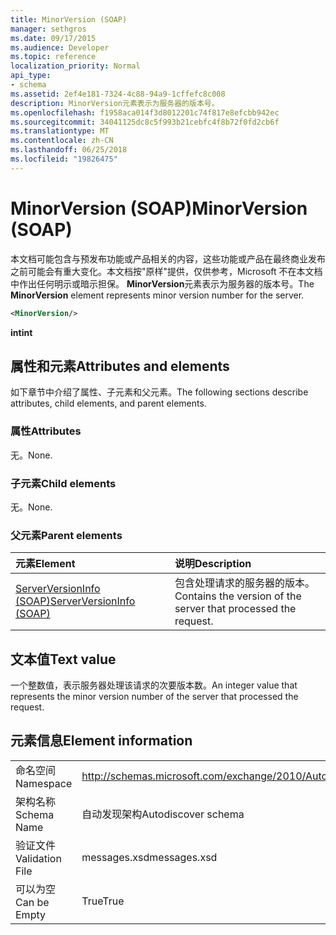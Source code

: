 ```yaml
---
title: MinorVersion (SOAP)
manager: sethgros
ms.date: 09/17/2015
ms.audience: Developer
ms.topic: reference
localization_priority: Normal
api_type:
- schema
ms.assetid: 2ef4e181-7324-4c88-94a9-1cffefc8c008
description: MinorVersion元素表示为服务器的版本号。
ms.openlocfilehash: f1958aca014f3d8012201c74f817e8efcbb942ec
ms.sourcegitcommit: 34041125dc8c5f993b21cebfc4f8b72f0fd2cb6f
ms.translationtype: MT
ms.contentlocale: zh-CN
ms.lasthandoff: 06/25/2018
ms.locfileid: "19826475"
---
```

# <a name="minorversion-soap"></a><span data-ttu-id="2fad6-103">MinorVersion (SOAP)</span><span class="sxs-lookup"><span data-stu-id="2fad6-103">MinorVersion (SOAP)</span></span>

<span data-ttu-id="2fad6-104">本文档可能包含与预发布功能或产品相关的内容，这些功能或产品在最终商业发布之前可能会有重大变化。本文档按"原样"提供，仅供参考，Microsoft 不在本文档中作出任何明示或暗示担保。 **MinorVersion**元素表示为服务器的版本号。</span><span class="sxs-lookup"><span data-stu-id="2fad6-104">The **MinorVersion** element represents minor version number for the server.</span></span> 
  
```XML
<MinorVersion/>
```

 <span data-ttu-id="2fad6-105">**int**</span><span class="sxs-lookup"><span data-stu-id="2fad6-105">**int**</span></span>
## <a name="attributes-and-elements"></a><span data-ttu-id="2fad6-106">属性和元素</span><span class="sxs-lookup"><span data-stu-id="2fad6-106">Attributes and elements</span></span>

<span data-ttu-id="2fad6-107">如下章节中介绍了属性、子元素和父元素。</span><span class="sxs-lookup"><span data-stu-id="2fad6-107">The following sections describe attributes, child elements, and parent elements.</span></span>
  
### <a name="attributes"></a><span data-ttu-id="2fad6-108">属性</span><span class="sxs-lookup"><span data-stu-id="2fad6-108">Attributes</span></span>

<span data-ttu-id="2fad6-109">无。</span><span class="sxs-lookup"><span data-stu-id="2fad6-109">None.</span></span>
  
### <a name="child-elements"></a><span data-ttu-id="2fad6-110">子元素</span><span class="sxs-lookup"><span data-stu-id="2fad6-110">Child elements</span></span>

<span data-ttu-id="2fad6-111">无。</span><span class="sxs-lookup"><span data-stu-id="2fad6-111">None.</span></span>
  
### <a name="parent-elements"></a><span data-ttu-id="2fad6-112">父元素</span><span class="sxs-lookup"><span data-stu-id="2fad6-112">Parent elements</span></span>

|<span data-ttu-id="2fad6-113">**元素**</span><span class="sxs-lookup"><span data-stu-id="2fad6-113">**Element**</span></span>|<span data-ttu-id="2fad6-114">**说明**</span><span class="sxs-lookup"><span data-stu-id="2fad6-114">**Description**</span></span>|
|:-----|:-----|
|[<span data-ttu-id="2fad6-115">ServerVersionInfo (SOAP)</span><span class="sxs-lookup"><span data-stu-id="2fad6-115">ServerVersionInfo (SOAP)</span></span>](serverversioninfo-soap.md) <br/> |<span data-ttu-id="2fad6-116">包含处理请求的服务器的版本。</span><span class="sxs-lookup"><span data-stu-id="2fad6-116">Contains the version of the server that processed the request.</span></span>  <br/> |
   
## <a name="text-value"></a><span data-ttu-id="2fad6-117">文本值</span><span class="sxs-lookup"><span data-stu-id="2fad6-117">Text value</span></span>

<span data-ttu-id="2fad6-118">一个整数值，表示服务器处理该请求的次要版本数。</span><span class="sxs-lookup"><span data-stu-id="2fad6-118">An integer value that represents the minor version number of the server that processed the request.</span></span>
  
## <a name="element-information"></a><span data-ttu-id="2fad6-119">元素信息</span><span class="sxs-lookup"><span data-stu-id="2fad6-119">Element information</span></span>

|||
|:-----|:-----|
|<span data-ttu-id="2fad6-120">命名空间</span><span class="sxs-lookup"><span data-stu-id="2fad6-120">Namespace</span></span>  <br/> |http://schemas.microsoft.com/exchange/2010/Autodiscover  <br/> |
|<span data-ttu-id="2fad6-121">架构名称</span><span class="sxs-lookup"><span data-stu-id="2fad6-121">Schema Name</span></span>  <br/> |<span data-ttu-id="2fad6-122">自动发现架构</span><span class="sxs-lookup"><span data-stu-id="2fad6-122">Autodiscover schema</span></span>  <br/> |
|<span data-ttu-id="2fad6-123">验证文件</span><span class="sxs-lookup"><span data-stu-id="2fad6-123">Validation File</span></span>  <br/> |<span data-ttu-id="2fad6-124">messages.xsd</span><span class="sxs-lookup"><span data-stu-id="2fad6-124">messages.xsd</span></span>  <br/> |
|<span data-ttu-id="2fad6-125">可以为空</span><span class="sxs-lookup"><span data-stu-id="2fad6-125">Can be Empty</span></span>  <br/> |<span data-ttu-id="2fad6-126">True</span><span class="sxs-lookup"><span data-stu-id="2fad6-126">True</span></span>  <br/> |
   

